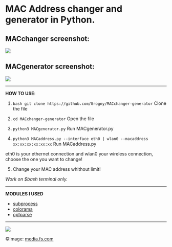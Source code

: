 <h1>MAC Address changer and generator in Python.</h1>

**MACchanger screenshot:**
-
<img src="https://github.com/Grogny/image-video-gif/blob/main/macaddress.png?raw=true">

**MACgenerator screenshot:**
-
<img src="https://github.com/Grogny/image-video-gif/blob/main/MACgenerator.png?raw=true">

---
**HOW TO USE**:

 1. ```bash git clone https://github.com/Grogny/MACchanger-generator``` Clone the file

 3. ```cd MACchanger-generator``` Open the file

 4. ```python3 MACgenerator.py``` Run MACgenerator.py
 
 5. ```python3 MACaddress.py --interface eth0 | wlan0 --macaddress xx:xx:xx:xx:xx:xx``` Run MACaddress.py
<p>eth0 is your ethernet connection and wlan0 your wireless connection, choose the one you want to change!</p>

 5. Change your MAC address whithout limit!

*Work on $bash terminal only.*

---
**MODULES I USED**

- <a href="https://docs.python.org/3/library/subprocess.html"> subprocess</a>
- <a href="https://super-devops.readthedocs.io/en/latest/misc.html"> colorama</a>
- <a href="https://docs.python.org/3/library/optparse.html"> optparse</a>

---
<img src="https://media.fs.com/images/community/upload/kindEditor/202104/12/l-adresse-mac-1618209718-GYzYSMPm46.jpg">

©image: <a href="https://media.fs.com">media.fs.com</a>
